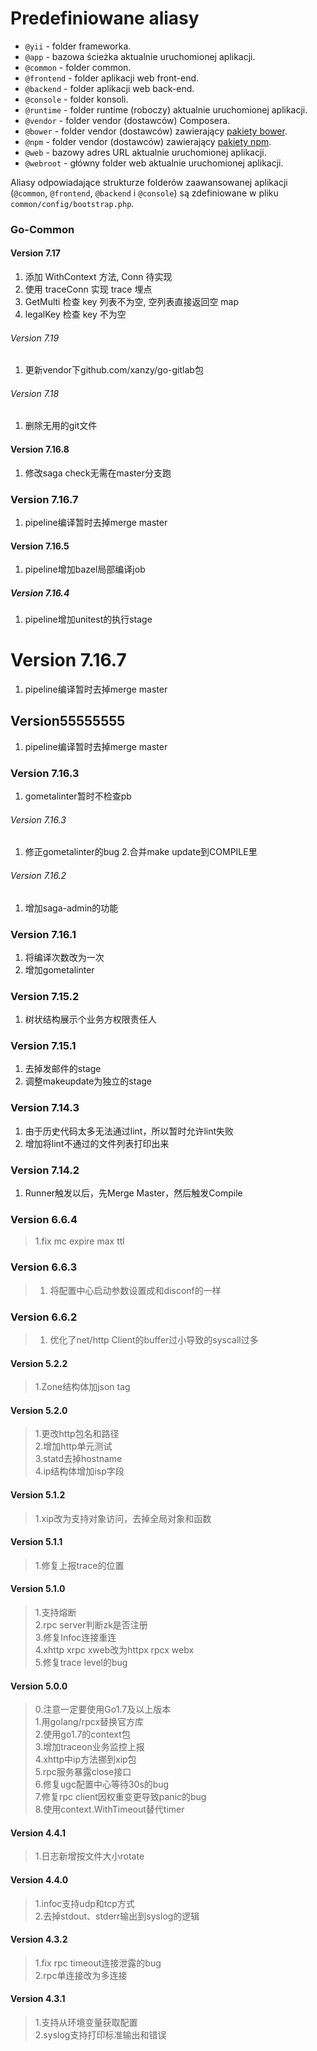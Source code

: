 Predefiniowane aliasy
=====================

- `@yii` - folder frameworka.
- `@app` - bazowa ścieżka aktualnie uruchomionej aplikacji.
- `@common` - folder common.
- `@frontend` - folder aplikacji web front-end.
- `@backend` - folder aplikacji web back-end.
- `@console` - folder konsoli.
- `@runtime` - folder runtime (roboczy) aktualnie uruchomionej aplikacji.
- `@vendor` - folder vendor (dostawców) Composera.
- `@bower` - folder vendor (dostawców) zawierający [pakiety bower](http://bower.io/).
- `@npm` - folder vendor (dostawców) zawierający [pakiety npm](https://www.npmjs.org/).
- `@web` - bazowy adres URL aktualnie uruchomionej aplikacji.
- `@webroot` - główny folder web aktualnie uruchomionej aplikacji.

Aliasy odpowiadające strukturze folderów zaawansowanej aplikacji (`@common`,  `@frontend`, `@backend` i `@console`) są 
zdefiniowane w pliku `common/config/bootstrap.php`.


### Go-Common


#### Version 7.17
1. 添加 WithContext 方法, Conn 待实现
2. 使用 traceConn 实现 trace 埋点
3. GetMulti 检查 key 列表不为空, 空列表直接返回空 map
4. legalKey 检查 key 不为空
###### Version 7.19
1. 更新vendor下github.com/xanzy/go-gitlab包

###### Version 7.18
1. 删除无用的git文件
#### Version 7.16.8
1. 修改saga check无需在master分支跑

### Version 7.16.7
1. pipeline编译暂时去掉merge master

#### Version 7.16.5
1. pipeline增加bazel局部编译job

##### Version 7.16.4
1. pipeline增加unitest的执行stage

# Version 7.16.7
1. pipeline编译暂时去掉merge master

## Version55555555
1. pipeline编译暂时去掉merge master

### Version 7.16.3
1. gometalinter暂时不检查pb

######   Version 7.16.3
1. 修正gometalinter的bug
2.合并make update到COMPILE里

###### Version 7.16.2
1. 增加saga-admin的功能

### Version 7.16.1
1. 将编译次数改为一次
2. 增加gometalinter

### Version 7.15.2
1. 树状结构展示个业务方权限责任人

### Version 7.15.1
1. 去掉发邮件的stage
2. 调整makeupdate为独立的stage

### Version 7.14.3
1. 由于历史代码太多无法通过lint，所以暂时允许lint失败
2. 增加将lint不通过的文件列表打印出来

### Version 7.14.2
1. Runner触发以后，先Merge Master，然后触发Compile


### Version 6.6.4

> 1.fix mc expire max ttl

### Version 6.6.3

> 1. 将配置中心启动参数设置成和disconf的一样

### Version 6.6.2

> 1. 优化了net/http Client的buffer过小导致的syscall过多



#### Version 5.2.2

> 1.Zone结构体加json tag  

#### Version 5.2.0

> 1.更改http包名和路径  
> 2.增加http单元测试  
> 3.statd去掉hostname  
> 4.ip结构体增加isp字段  

#### Version 5.1.2

> 1.xip改为支持对象访问，去掉全局对象和函数  

#### Version 5.1.1

> 1.修复上报trace的位置  

#### Version 5.1.0

> 1.支持熔断  
> 2.rpc server判断zk是否注册  
> 3.修复Infoc连接重连  
> 4.xhttp xrpc xweb改为httpx rpcx webx  
> 5.修复trace level的bug  

#### Version 5.0.0

> 0.注意一定要使用Go1.7及以上版本  
> 1.用golang/rpcx替换官方库  
> 2.使用go1.7的context包  
> 3.增加traceon业务监控上报  
> 4.xhttp中ip方法挪到xip包  
> 5.rpc服务暴露close接口  
> 6.修复ugc配置中心等待30s的bug  
> 7.修复rpc client因权重变更导致panic的bug  
> 8.使用context.WithTimeout替代timer  

#### Version 4.4.1

> 1.日志新增按文件大小rotate  

#### Version 4.4.0

> 1.infoc支持udp和tcp方式  
> 2.去掉stdout、stderr输出到syslog的逻辑  

#### Version 4.3.2

> 1.fix rpc timeout连接泄露的bug  
> 2.rpc单连接改为多连接  

#### Version 4.3.1

> 1.支持从环境变量获取配置  
> 2.syslog支持打印标准输出和错误  

